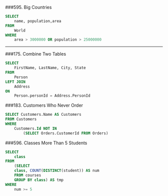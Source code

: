 ###595. Big Countries
```sql
SELECT 
	name, population,area 
FROM 
	World 
WHERE 
	area > 3000000 OR population > 25000000
```

----

###175. Combine Two Tables
```sql
SELECT
	FirstName, LastName, City, State
FROM
	Person
LEFT JOIN
	Address
ON
	Person.personId = Address.PersonId
```

###183. Customers Who Never Order
````sql
SELECT Customers.Name AS Customers
FROM Customers
WHERE 
    Customers.Id NOT IN 
        (SELECT Orders.CustomerId FROM Orders)
````

###596. Classes More Than 5 Students
````sql
SELECT 
    class
FROM 
    (SELECT 
    class, COUNT(DISTINCT(student)) AS num 
    FROM courses
    GROUP BY class) AS tmp
WHERE 
    num >= 5
````